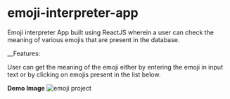 # emoji-interpreter-app

Emoji interpreter App built using ReactJS wherein a user can check the meaning of various emojis that are present in the database.

__Features:

User can get the meaning of the emoji either by entering the emoji in input text or by clicking on emojis present in the list below.

__Demo Image__
![emoji project](https://user-images.githubusercontent.com/59173265/101518831-6feca200-39a8-11eb-81b1-d74f54d91131.png)
